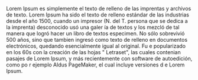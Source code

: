 Lorem Ipsum es simplemente el texto de relleno de las imprentas y
archivos de texto. Lorem Ipsum ha sido el texto de relleno estándar
 de las industrias desde el año 1500, cuando un impresor (N. del T.
  persona que se dedica a la imprenta) desconocido usó una galer
  ía de textos y los mezcló de tal manera que logró hacer un 
  libro de textos especimen. No sólo sobrevivió 500 años, sino
   que tambien ingresó como texto de relleno en documentos 
   electrónicos, quedando esencialmente igual al original. Fu
   e popularizado en los 60s con la creación de las hojas "
   Letraset", las cuales contenian pasajes de Lorem Ipsum, 
   y más recientemente con software de autoedición, como po
   r ejemplo Aldus PageMaker, el cual incluye versiones d
   e Lorem Ipsum.